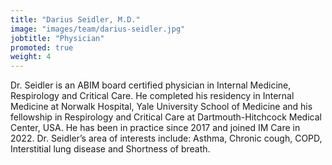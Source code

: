 ```yaml
---
title: "Darius Seidler, M.D."
image: "images/team/darius-seidler.jpg"
jobtitle: "Physician"
promoted: true
weight: 4
---
```


Dr. Seidler is an ABIM board certified physician in Internal Medicine, Respirology and Critical Care.
He completed his residency in Internal Medicine at Norwalk Hospital, Yale University School of Medicine and his fellowship in Respirology and Critical Care at Dartmouth-Hitchcock Medical Center, USA. He has been in practice since 2017 and joined IM Care in 2022. Dr. Seidler’s area of interests include: Asthma, Chronic cough, COPD, Interstitial lung disease and Shortness of breath.
